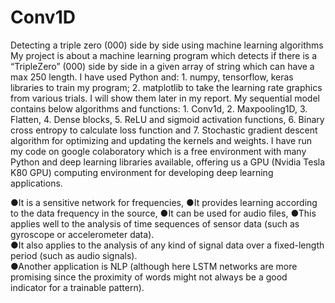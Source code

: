 # Conv1D
Detecting a triple zero (000) side by side using machine learning algorithms
My project is about a machine learning program which detects if there is a “TripleZero” (000) side by side in a given array of string which can have a max 250 length. I have used Python and: 1. numpy, tensorflow, keras libraries to train my program;  2. matplotlib to take the learning rate graphics from various trials.  I will show them later in my report. My sequential model  contains below algorithms and functions: 1. Conv1d, 2. Maxpooling1D, 3. Flatten, 4. Dense blocks, 5. ReLU and sigmoid activation functions, 6. Binary cross entropy to calculate loss function and  7. Stochastic gradient descent algorithm for optimizing and updating the kernels and weights.  I have run my code on google colaboratory which is a free environment with many Python and deep learning libraries available, offering us a GPU (Nvidia Tesla K80 GPU) computing environment for developing deep learning applications.


●It is a sensitive network for frequencies, 
●It provides learning according to the data frequency in the source, 
●It can be used for audio files, 
●This applies well to the analysis of time sequences of sensor data (such as gyroscope or accelerometer data).  
●It also applies to the analysis of any kind of signal data over a fixed-length period (such as audio signals).  
●Another application is NLP (although here LSTM networks are more promising since the proximity of words might not always be a good indicator for a trainable pattern). 
